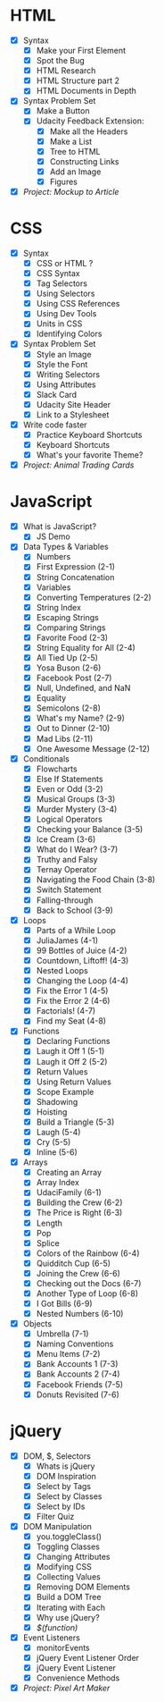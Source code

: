 # HTML

* [X] Syntax
  * [X] Make your First Element
  * [X] Spot the Bug
  * [X] HTML Research
  * [X] HTML Structure part 2
  * [X] HTML Documents in Depth
* [X] Syntax Problem Set
  * [X] Make a Button
  * [X] Udacity Feedback Extension:
    * [X] Make all the Headers
    * [X] Make a List
    * [X] Tree to HTML
    * [X] Constructing Links
    * [X] Add an Image
    * [X] Figures
* [X] _Project: Mockup to Article_

# CSS
* [X] Syntax
  * [X] CSS or HTML ?
  * [X] CSS Syntax
  * [X] Tag Selectors
  * [X] Using Selectors
  * [X] Using CSS References
  * [X] Using Dev Tools
  * [X] Units in CSS
  * [X] Identifying Colors
* [X] Syntax Problem Set
  * [X] Style an Image
  * [X] Style the Font
  * [X] Writing Selectors
  * [X] Using Attributes
  * [X] Slack Card
  * [X] Udacity Site Header
  * [X] Link to a Stylesheet
* [X] Write code faster
  * [X] Practice Keyboard Shortcuts
  * [X] Keyboard Shortcuts
  * [X] What's your favorite Theme?
* [X] _Project: Animal Trading Cards_

# JavaScript
* [X] What is JavaScript?
  * [X] JS Demo
* [X] Data Types & Variables
  * [X] Numbers
  * [X] First Expression (2-1)
  * [X] String Concatenation
  * [X] Variables
  * [X] Converting Temperatures (2-2)
  * [X] String Index
  * [X] Escaping Strings
  * [X] Comparing Strings
  * [X] Favorite Food (2-3)
  * [X] String Equality for All (2-4)
  * [X] All Tied Up (2-5)
  * [X] Yosa Buson (2-6)
  * [X] Facebook Post (2-7)
  * [X] Null, Undefined, and NaN
  * [X] Equality
  * [X] Semicolons (2-8)
  * [X] What's my Name? (2-9)
  * [X] Out to Dinner (2-10)
  * [X] Mad Libs (2-11)
  * [X] One Awesome Message (2-12)
* [X] Conditionals
  * [X] Flowcharts
  * [X] Else If Statements
  * [X] Even or Odd (3-2)
  * [X] Musical Groups (3-3)
  * [X] Murder Mystery (3-4)
  * [X] Logical Operators
  * [X] Checking your Balance (3-5)
  * [X] Ice Cream (3-6)
  * [X] What do I Wear? (3-7)
  * [X] Truthy and Falsy
  * [X] Ternay Operator
  * [X] Navigating the Food Chain (3-8)
  * [X] Switch Statement
  * [X] Falling-through
  * [X] Back to School (3-9)
* [X] Loops
  * [X] Parts of a While Loop
  * [X] JuliaJames (4-1)
  * [X] 99 Bottles of Juice (4-2)
  * [X] Countdown, Liftoff! (4-3)
  * [X] Nested Loops
  * [X] Changing the Loop (4-4)
  * [X] Fix the Error 1 (4-5)
  * [X] Fix the Error 2 (4-6)
  * [X] Factorials! (4-7)
  * [X] Find my Seat (4-8)
* [X] Functions
  * [X] Declaring Functions
  * [X] Laugh it Off 1 (5-1)
  * [X] Laugh it Off 2 (5-2)
  * [X] Return Values
  * [X] Using Return Values
  * [X] Scope Example
  * [X] Shadowing
  * [X] Hoisting
  * [X] Build a Triangle (5-3)
  * [X] Laugh (5-4)
  * [X] Cry (5-5)
  * [X] Inline (5-6)
* [X] Arrays
  * [X] Creating an Array
  * [X] Array Index
  * [X] UdaciFamily (6-1)
  * [X] Building the Crew (6-2)
  * [X] The Price is Right (6-3)
  * [X] Length
  * [X] Pop
  * [X] Splice
  * [X] Colors of the Rainbow (6-4)
  * [X] Quidditch Cup (6-5)
  * [X] Joining the Crew (6-6)
  * [X] Checking out the Docs (6-7)
  * [X] Another Type of Loop (6-8)
  * [X] I Got Bills (6-9)
  * [X] Nested Numbers (6-10)
* [X] Objects
  * [X] Umbrella (7-1)
  * [X] Naming Conventions
  * [X] Menu Items (7-2)
  * [X] Bank Accounts 1 (7-3)
  * [X] Bank Accounts 2 (7-4)
  * [X] Facebook Friends (7-5)
  * [X] Donuts Revisited (7-6)

 # jQuery
* [X] DOM, $, Selectors
  * [X] Whats is jQuery
  * [X] DOM Inspiration
  * [X] Select by Tags
  * [X] Select by Classes
  * [X] Select by IDs
  * [X] Filter Quiz
* [X] DOM Manipulation
  * [X] you.toggleClass()
  * [X] Toggling Classes
  * [X] Changing Attributes
  * [X] Modifying CSS
  * [X] Collecting Values
  * [X] Removing DOM Elements
  * [X] Build a DOM Tree
  * [X] Iterating with Each
  * [X] Why use jQuery?
  * [X] _$(function)_
* [X] Event Listeners
  * [X] monitorEvents
  * [X] jQuery Event Listener Order
  * [X] jQuery Event Listener
  * [X] Convenience Methods
* [X] _Project: Pixel Art Maker_
